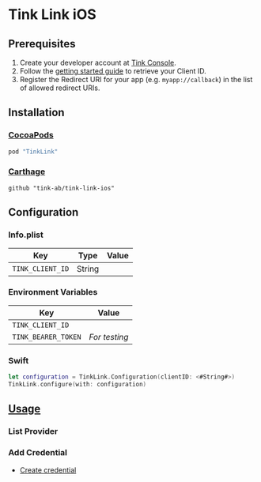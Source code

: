# Tink Link iOS

## Prerequisites
1. Create your developer account at [Tink Console](https://console.tink.com/).
2. Follow the [getting started guide](https://docs.tink.com/resources/getting-started/set-up-your-account) to retrieve your Client ID.
3. Register the Redirect URI for your app (e.g. `myapp://callback`) in the list of allowed redirect URIs.

## Installation

### [CocoaPods](https://cocoapods.org)
```ruby
pod "TinkLink"
```

### [Carthage](https://github.com/Carthage/Carthage)
```ogdl
github "tink-ab/tink-link-ios"
```

## Configuration

### Info.plist
Key | Type | Value
--- | ---- | -----
`TINK_CLIENT_ID` | String |

### Environment Variables
Key | Value
--- | -----
`TINK_CLIENT_ID` | 
`TINK_BEARER_TOKEN` | *For testing*

### Swift
```swift
let configuration = TinkLink.Configuration(clientID: <#String#>)
TinkLink.configure(with: configuration)
```

## [Usage](https://github.com/tink-ab/tink-link-ios/blob/master/USAGE.md)
### List Provider

### Add Credential
- [Create credential](https://github.com/tink-ab/tink-link-ios/blob/master/USAGE.md#add-credential)

